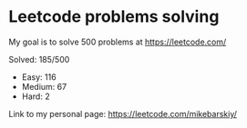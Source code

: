 # Leetcode problems solving
My goal is to solve 500 problems at https://leetcode.com/

Solved: 185/500

- Easy: 116
- Medium: 67
- Hard: 2

Link to my personal page:
https://leetcode.com/mikebarskiy/
